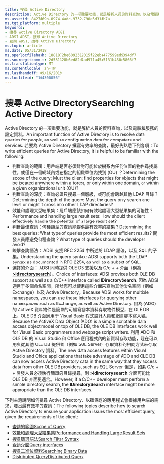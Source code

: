 ```yaml
---
title: 搜尋 Active Directory
description: Active Directory 的一項重要功能，就是解析人員的資料查詢，以及電腦和服務的設定資料。
ms.assetid: 8427d69b-0974-4adc-9732-790e5d31db7a
ms.tgt_platform: multiple
keywords:
- 搜尋 Active Directory ADSI
- ADSI ADSI，搜尋 Active Directory
- 查詢 ADSI、搜尋 Active Directory
ms.topic: article
ms.date: 05/31/2018
ms.openlocfilehash: 1881872be6092312015f22eba477599ed9394df7
ms.sourcegitcommit: 2d531328b6ed82d4ad971a45a5131b430c5866f7
ms.translationtype: MT
ms.contentlocale: zh-TW
ms.lasthandoff: 09/16/2019
ms.locfileid: "104300056"
---
```

# <a name="searching-active-directory"></a><span data-ttu-id="5b53e-106">搜尋 Active Directory</span><span class="sxs-lookup"><span data-stu-id="5b53e-106">Searching Active Directory</span></span>

<span data-ttu-id="5b53e-107">Active Directory 的一項重要功能，就是解析人員的資料查詢，以及電腦和服務的設定資料。</span><span class="sxs-lookup"><span data-stu-id="5b53e-107">An important function of Active Directory is to resolve data queries for people, as well as configuration data for computers and services.</span></span> <span data-ttu-id="5b53e-108">若要為 Active Directory 撰寫有效率的查詢，最好先熟悉下列各項：</span><span class="sxs-lookup"><span data-stu-id="5b53e-108">To write efficient queries for Active Directory, it is helpful to be familiar with the following:</span></span>

-   <span data-ttu-id="5b53e-109">判斷查詢的範圍：用戶端是否必須針對可能位於樹系內任何位置的物件尋找屬性，或僅在一個網域內或在指定的組織單位內找到 (OU) ？</span><span class="sxs-lookup"><span data-stu-id="5b53e-109">Determining the scope of the query: Must the client find properties for objects that might be located anywhere within a forest, or only within one domain, or within a given organizational unit (OU)?</span></span>
-   <span data-ttu-id="5b53e-110">判斷查詢的深度：查詢必須只搜尋一個層級，或可能會跨越其他 LDAP 目錄？</span><span class="sxs-lookup"><span data-stu-id="5b53e-110">Determining the depth of the query: Must the query only search one level or might it cross into other LDAP directories?</span></span>
-   <span data-ttu-id="5b53e-111">效能和處理大型結果集：用戶端應該如何有效地處理大型結果集的可能性？</span><span class="sxs-lookup"><span data-stu-id="5b53e-111">Performance and handling large result sets: How should the client effectively handle the potential of a large result set?</span></span>
-   <span data-ttu-id="5b53e-112">判斷最佳查詢：何種類型的查詢能提供最有效率的結果？</span><span class="sxs-lookup"><span data-stu-id="5b53e-112">Determining the best queries: What type of queries provide the most efficient results?</span></span> <span data-ttu-id="5b53e-113">開發人員應避免何種查詢？</span><span class="sxs-lookup"><span data-stu-id="5b53e-113">What type of queries should the developer avoid?</span></span>
-   <span data-ttu-id="5b53e-114">瞭解查詢語法： ADSI 支援 RFC 2254 中所述的 LDAP 語法，以及 SQL 的子集。</span><span class="sxs-lookup"><span data-stu-id="5b53e-114">Understanding the query syntax: ADSI supports both the LDAP syntax as documented in RFC 2254, as well as a subset of SQL.</span></span>
-   <span data-ttu-id="5b53e-115">選擇的介面： ADSI 同時提供 OLE DB 支援以及 C/c + + 介面（稱為 [**>idirectorysearch**](/windows/desktop/api/Iads/nn-iads-idirectorysearch)）。</span><span class="sxs-lookup"><span data-stu-id="5b53e-115">Choice of interfaces: ADSI provides both OLE DB support as well as a C/C++ interface called [**IDirectorySearch**](/windows/desktop/api/Iads/nn-iads-idirectorysearch).</span></span> <span data-ttu-id="5b53e-116">因為 ADSI 適用于多個命名空間，所以您可以使用這些介面來查詢其他命名空間（例如 Exchange）以及 Active Directory。</span><span class="sxs-lookup"><span data-stu-id="5b53e-116">Because ADSI works for multiple namespaces, you can use these interfaces for querying other namespaces such as Exchange, as well as Active Directory.</span></span> <span data-ttu-id="5b53e-117">因為 (ADO) 的 ActiveX 資料物件是簡單的可編寫腳本資料存取物件模型，在 OLE DB 上，OLE DB 介面適用于 Visual Basic 程式設計人員和網頁腳本寫入器。</span><span class="sxs-lookup"><span data-stu-id="5b53e-117">Because the ActiveX Data Object (ADO) is a simple scriptable data access object model on top of OLE DB, the OLE DB interfaces work well for Visual Basic programmers and webpage script writers.</span></span> <span data-ttu-id="5b53e-118">利用 ADO 和 OLE DB 的 Visual Studio 和 Office 應用程式內的新資料存取功能，現在可以用與從其他 OLE DB 提供者（例如 SQL Server）存取資料的相同方式來存取 Active Directory 資料。</span><span class="sxs-lookup"><span data-stu-id="5b53e-118">The new data access features within Visual Studio and Office applications that take advantage of ADO and OLE DB can now access Active Directory data in the same way that they access data from other OLE DB providers, such as SQL Server.</span></span> <span data-ttu-id="5b53e-119">但是，如果 C/c + + 開發人員必須執行簡單的目錄搜尋，則 **>idirectorysearch** 介面可能比 OLE DB 介面更適合。</span><span class="sxs-lookup"><span data-stu-id="5b53e-119">However, if a C/C++ developer must perform a simple directory search, the **IDirectorySearch** interface might be more appropriate than the OLE DB interfaces.</span></span>

<span data-ttu-id="5b53e-120">下列主題說明如何搜尋 Active Directory，以確保您的應用程式會根據用戶端的需求，發出最有效率的查詢：</span><span class="sxs-lookup"><span data-stu-id="5b53e-120">The following topics describe how to search Active Directory to ensure your application issues the most efficient query, given the requirements of the client:</span></span>

-   [<span data-ttu-id="5b53e-121">查詢的範圍</span><span class="sxs-lookup"><span data-stu-id="5b53e-121">Scope of Query</span></span>](scope-of-query.md)
-   [<span data-ttu-id="5b53e-122">效能和處理大型結果集</span><span class="sxs-lookup"><span data-stu-id="5b53e-122">Performance and Handling Large Result Sets</span></span>](performance-and-handling-large-result-sets.md)
-   [<span data-ttu-id="5b53e-123">搜尋篩選語法</span><span class="sxs-lookup"><span data-stu-id="5b53e-123">Search Filter Syntax</span></span>](search-filter-syntax.md)
-   [<span data-ttu-id="5b53e-124">查詢介面</span><span class="sxs-lookup"><span data-stu-id="5b53e-124">Query Interfaces</span></span>](query-interfaces.md)
-   [<span data-ttu-id="5b53e-125">搜尋二進位資料</span><span class="sxs-lookup"><span data-stu-id="5b53e-125">Searching Binary Data</span></span>](searching-binary-data.md)
-   [<span data-ttu-id="5b53e-126">Distributed Query</span><span class="sxs-lookup"><span data-stu-id="5b53e-126">Distributed Query</span></span>](distributed-query.md)

 

 




